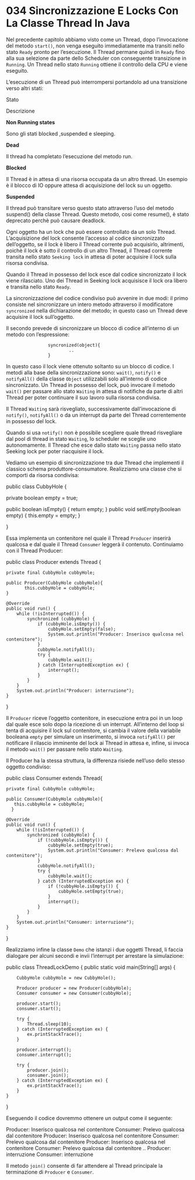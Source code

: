 # 034 Sincronizzazione E Locks Con La Classe Thread In Java

Nel precedente capitolo abbiamo visto come un Thread, dopo l’invocazione del metodo `start()`, non venga eseguito immediatamente ma transiti nello stato `Ready` pronto per l’esecuzione. Il Thread permane quindi in `Ready` fino alla sua selezione da parte dello Scheduler con conseguente transizione in `Running`. Un Thread nello stato `Running` ottiene il controllo della CPU e viene eseguito.

L’esecuzione di un Thread può interrompersi portandolo ad una transizione verso altri stati:

Stato

Descrizione

**Non Running states**

Sono gli stati blocked ,suspended e sleeping.

**Dead**

Il thread ha completato l’esecuzione del metodo run.

**Blocked**

Il Thread è in attesa di una risorsa occupata da un altro thread. Un esempio è il blocco di IO oppure attesa di acquisizione del lock su un oggetto.

**Suspended**

Il thread può transitare verso questo stato attraverso l’uso del metodo suspend\(\) della classe Thread. Questo metodo, cosi come resume\(\), è stato deprecato perchè può causare deadlock.

Ogni oggetto ha un lock che può essere controllato da un solo Thread. L’acquisizione del lock consente l’accesso al codice sincronizzato dell’oggetto, se il lock è libero il Thread corrente può acquisirlo, altrimenti, poichè il lock è sotto il controllo di un altro Thread, il Thread corrente transita nello stato `Seeking lock` in attesa di poter acquisire il lock sulla risorsa condivisa.

Quando il Thread in possesso del lock esce dal codice sincronizzato il lock viene rilasciato. Uno dei Thread in Seeking lock acquisisce il lock ora libero e transita nello stato `Ready`.

La sincronizzazione del codice condiviso può avvenire in due modi: il primo consiste nel sincronizzare un intero metodo attraverso il modificatore `syncronized` nella dichiarazione del metodo; in questo caso un Thread deve acquisire il lock sull’oggetto.

Il secondo prevede di sincronizzare un blocco di codice all’interno di un metodo con l’espressione:

```text
                syncronized(object){
                        ..
                }
```

In questo caso il lock viene ottenuto soltanto su un blocco di codice. I metodi alla base della sincronizzazione sono: `wait()`, `notify()` e `notifyAll()` della classe `Object` utilizzabili solo all’interno di codice sincronizzato. Un Thread in possesso del lock, può invocare il metodo `wait()` per passare allo stato `Waiting` in attesa di notifiche da parte di altri Thread per poter continuare il suo lavoro sulla risorsa condivisa.

Il Thread `Waiting` sarà risvegliato, successivamente dall’invocazione di `notify()`, `notifyAll()` o da un interrupt da parte del Thread correntemente in possesso del lock.

Quando si usa `notify()` non è possibile scegliere quale thread risvegliare dal pool di thread in stato `Waiting`, lo scheduler ne sceglie uno autonomamente. Il Thread che esce dallo stato `Waiting` passa nello stato Seeking lock per poter riacquisire il lock.

Vediamo un esempio di sincronizzazione tra due Thread che implementi il classico schema produttore-consumatore. Realizziamo una classe che si comporti da risorsa condivisa:

public class CubbyHole {

private boolean empty = true;

public boolean isEmpty\(\) { return empty; } public void setEmpty\(boolean empty\) { this.empty = empty; }

}

Essa implementa un contenitore nel quale il Thread `Producer` inserirà qualcosa e dal quale il Thread `Consumer` leggerà il contenuto. Continuiamo con il Thread Producer:

public class Producer extends Thread {

```text
private final CubbyHole cubbyHole;

public Producer(CubbyHole cubbyHole){
       this.cubbyHole = cubbyHole;
}

@Override
public void run() {
    while (!isInterrupted()) {
        synchronized (cubbyHole) {
            if (cubbyHole.isEmpty()) {
                cubbyHole.setEmpty(false);
                System.out.println("Producer: Inserisco qualcosa nel contenitore");
            }
            cubbyHole.notifyAll();
            try {
                cubbyHole.wait();
            } catch (InterruptedException ex) {
                interrupt();
            }
        }
    }
    System.out.println("Producer: interruzione");
}
```

}

Il `Producer` riceve l’oggetto contenitore, in esecuzione entra poi in un loop dal quale esce solo dopo la ricezione di un interrupt. All’interno del loop si tenta di acquisire il lock sul contenitore, si cambia il valore della variabile booleana `empty` per simulare un inserimento, si invoca `notifyAll()` per notificare il rilascio imminente del lock ai Thread in attesa e, infine, si invoca il metodo `wait()` per passare nello stato `Waiting`.

Il Producer ha la stessa struttura, la differenza risiede nell’uso dello stesso oggetto condiviso:

public class Consumer extends Thread{

```text
private final CubbyHole cubbyHole;

public Consumer(CubbyHole cubbyHole){
   this.cubbyHole = cubbyHole;
  }

@Override
public void run() {
    while (!isInterrupted()) {
        synchronized (cubbyHole) {
            if (!cubbyHole.isEmpty()) {
                cubbyHole.setEmpty(true);
                System.out.println("Consumer: Prelevo qualcosa dal contenitore");
            }
            cubbyHole.notifyAll();
            try {
                cubbyHole.wait();
            } catch (InterruptedException ex) {
                if (!cubbyHole.isEmpty()) {
                    cubbyHole.setEmpty(true);
                }
                interrupt();
            }
        }
    }
    System.out.println("Consumer: interruzione");
}
```

}

Realizziamo infine la classe `Demo` che istanzi i due oggetti Thread, li faccia dialogare per alcuni secondi e invii l’interrupt per arrestare la simulazione:

public class ThreadLockDemo { public static void main\(String\[\] args\) {

```text
    CubbyHole cubbyHole = new CubbyHole();

    Producer producer = new Producer(cubbyHole);
    Consumer consumer = new Consumer(cubbyHole);

    producer.start();
    consumer.start();

    try {
        Thread.sleep(10);
    } catch (InterruptedException ex) {
        ex.printStackTrace();
    }

    producer.interrupt();
    consumer.interrupt();

    try {
        producer.join();
        consumer.join();
    } catch (InterruptedException ex) {
        ex.printStackTrace();
    }
}
```

}

Eseguendo il codice dovremmo ottenere un output come il seguente:

Producer: Inserisco qualcosa nel contenitore Consumer: Prelevo qualcosa dal contenitore Producer: Inserisco qualcosa nel contenitore Consumer: Prelevo qualcosa dal contenitore Producer: Inserisco qualcosa nel contenitore Consumer: Prelevo qualcosa dal contenitore .. Producer: interruzione Consumer: interruzione

Il metodo `join()` consente di far attendere al Thread principale la terminazione di `Producer` e `Consumer`.

